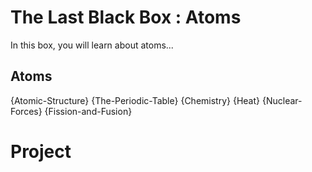 # The Last Black Box : Atoms
In this box, you will learn about atoms...

## Atoms
{Atomic-Structure}
{The-Periodic-Table}
{Chemistry}
{Heat}
{Nuclear-Forces}
{Fission-and-Fusion}

# Project

